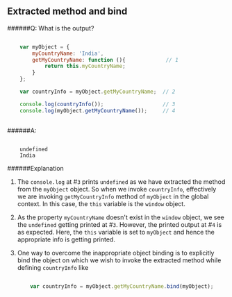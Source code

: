 ## Extracted method and bind

######Q: What is the output?

```js

	var myObject = {
    	myCountryName: 'India',
    	getMyCountryName: function (){			   // 1
        	return this.myCountryName;
    	}
	};

	var countryInfo = myObject.getMyCountryName;  // 2

	console.log(countryInfo());	                  // 3
	console.log(myObject.getMyCountryName());	  // 4
	
```

######A: 

```	
	
	undefined
	India	

```

######Explanation

1. The `console.log` at #`3` prints `undefined` as we have extracted the method from the `myObject` object. So when we invoke `countryInfo`, effectively we are invoking `getMyCountryInfo` method of `myObject` in the global context. In this case, the `this` variable is the `window` object.
2. As the property `myCountryName` doesn't exist in the `window` object, we see the `undefined` getting printed at #`3`. However, the printed output at #`4` is as expected. Here, the `this` variable is set to `myObject` and hence the appropriate info is getting printed.
3. One way to overcome the inappropriate object binding is to explicitly bind the object on which we wish to invoke the extracted method while defining `countryInfo` like

	```js
		
		var countryInfo = myObject.getMyCountryName.bind(myObject);
		
	``` 
